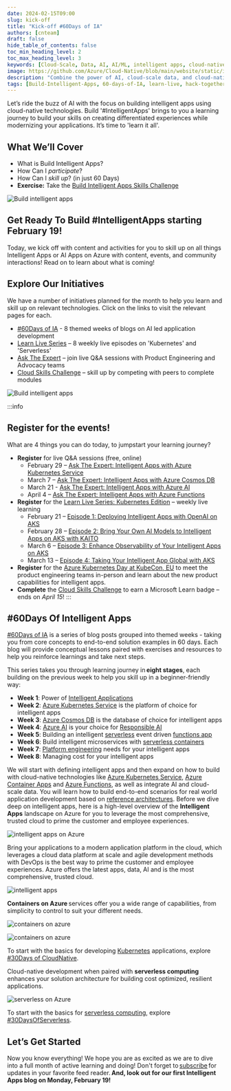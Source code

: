 ```yaml
---
date: 2024-02-15T09:00
slug: kick-off
title: "Kick-off #60Days of IA"
authors: [cnteam]
draft: false
hide_table_of_contents: false
toc_min_heading_level: 2
toc_max_heading_level: 3
keywords: [Cloud-Scale, Data, AI, AI/ML, intelligent apps, cloud-native, 60-days, enterprise apps, digital experiences, app modernization]
image: https://github.com/Azure/Cloud-Native/blob/main/website/static/img/ogImage.png
description: "Combine the power of AI, cloud-scale data, and cloud-native app development to create highly differentiated digital experiences. Develop adaptive, responsive, and personalized experiences by building and modernizing intelligent applications with Azure." 
tags: [Build-Intelligent-Apps, 60-days-of-IA, learn-live, hack-together, community-buzz, ask-the-expert, azure-kubernetes-service, azure-functions, azure-openai, azure-container-apps, azure-cosmos-db, github-copilot, github-codespaces, github-actions]
---
```


<head> 
  <meta property="og:url" content="https://azure.github.io/cloud-native/60daysofia/kick-off"/>
  <meta property="og:type" content="website"/> 
  <meta property="og:title" content="Build Intelligent Apps | AI Apps on Azure"/> 
  <meta property="og:description" content="Join us on a learning journey to build intelligent apps on Azure. Read all about the upcoming #BuildIntelligentApps initiative on this post!"/> 
  <meta property="og:image" content="https://github.com/Azure/Cloud-Native/blob/main/website/static/img/ogImage.png"/> 
  <meta name="twitter:url" content="https://azure.github.io/Cloud-Native/60daysofIA/kick-off" /> 
  <meta name="twitter:title" content="Build Intelligent Apps | AI Apps on Azure" /> 
  <meta name="twitter:description" content="Join us on a learning journey to build intelligent apps on Azure. Read all about the upcoming #BuildIntelligentApps initiative on this post!" /> 
  <meta name="twitter:image" content="https://azure.github.io/Cloud-Native/img/ogImage.png" /> 
  <meta name="twitter:card" content="summary_large_image" /> 
  <meta name="twitter:creator" content="@devanshidiaries" /> 
  <link rel="canonical" href="https://azure.github.io/Cloud-Native/60daysofIA/kick-off" /> 
</head> 

<!-- End METADATA -->

Let’s ride the buzz of AI with the focus on building intelligent apps using cloud-native technologies. Build '#IntelligentApps' brings to you a learning journey to build your skills on creating differentiated experiences while modernizing your applications. It’s time to 'learn it all'. 

## What We’ll Cover

* What is Build Intelligent Apps?
* How Can I *participate*?
* How Can I *skill up*? (in just 60 Days)
* **Exercise:** Take the [Build Intelligent Apps Skills Challenge](https://aka.ms/build-ia/csc)

![Build intelligent apps](../../static/img/60-days-of-ia/60-days-of-ia-cloud-skills-banner.jpg)

## Get Ready To Build #IntelligentApps starting February 19!

Today, we kick off with content and activities for you to skill up on all things Intelligent Apps or AI Apps on Azure with content, events, and community interactions! Read on to learn about what is coming!

## Explore Our Initiatives

We have a number of initiatives planned for the month to help you learn and skill up on relevant technologies. Click on the links to visit the relevant pages for each.

* [#60Days of IA](https://aka.ms/build-ia/60days) - 8 themed weeks of blogs on AI led application development
* [Learn Live Series](https://aka.ms/FallForIA/LearnLive) – 8 weekly live episodes on 'Kubernetes' and 'Serverless'
* [Ask The Expert](https://aka.ms/build-ia/ATE-series) – join live Q&A sessions with Product Engineering and Advocacy teams
* [Cloud Skills Challenge](https://aka.ms/build-ia/csc) – skill up by competing with peers to complete modules

![Build intelligent apps](../../static/img/60-days-of-ia/60-days-of-ia-cloud-skills-modules.png)

:::info
## Register for the events!

What are 4 things you can do today, to jumpstart your learning journey?

* **Register** for live Q&A sessions (free, online) 
  * February 29 – [Ask The Expert: Intelligent Apps with Azure Kubernetes Service](https://aka.ms/intelligent-apps/ate-aks/?ocid=buildia24_60days_blogs)
  * March 7 – [Ask The Expert: Intelligent Apps with Azure Cosmos DB](https://aka.ms/intelligent-apps/ate-cosmos/?ocid=buildia24_60days_blogs)
  * March 21 - [Ask The Expert: Intelligent Apps with Azure AI](https://aka.ms/intelligent-apps/ate-ai/?ocid=buildia24_60days_blogs) 
  * April 4 – [Ask The Expert: Intelligent Apps with Azure Functions](https://aka.ms/intelligent-apps/ate-functions/?ocid=buildia24_60days_blogs)
* **Register** for the [Learn Live Series: Kubernetes Edition](https://aka.ms/intelligent-apps/aks-learnlive?ocid=buildia24_LL_website&ocid=buildia24_60days_blogs) – weekly live learning 
  * February 21 – [Episode 1: Deploying Intelligent Apps with OpenAI on AKS](https://aka.ms/learn-live-building-intelligent-apps-aks-ep1?ocid=buildia24_60days_blogs) 
  * February 28 – [Episode 2: Bring Your Own AI Models to Intelligent Apps on AKS with KAITO](https://aka.ms/learn-live-building-intelligent-apps-aks-ep2?ocid=buildia24_60days_blogs)
  * March 6 – [Episode 3: Enhance Observability of Your Intelligent Apps on AKS](https://aka.ms/learn-live-building-intelligent-apps-aks-ep3?ocid=buildia24_60days_blogs)
  * March 13 – [Episode 4: Taking Your Intelligent App Global with AKS](https://aka.ms/learn-live-building-intelligent-apps-aks-ep4?ocid=buildia24_60days_blogs)
* **Register** for the [Azure Kubernetes Day at KubeCon, EU](https://aka.ms/aks-day?ocid=buildia24_60days_blogs) to meet the product engineering teams in-person and learn about the new product capabilities for intelligent apps.
* **Complete** the [Cloud Skills Challenge](https://aka.ms/intelligent-apps/apps-csc?ocid=buildia24_60days_blogs) to earn a Microsoft Learn badge – ends on *April 15*!
:::

## #60Days Of Intelligent Apps

[#60Days of IA](https://aka.ms/build-ia/60days) is a series of blog posts grouped into themed weeks - taking you from core concepts to end-to-end solution examples in 60 days. Each blog will provide conceptual lessons paired with exercises and resources to help you reinforce learnings and take next steps.

This series takes you through learning journey in **eight stages**, each building on the previous week to help you skill up in a beginner-friendly way:

* **Week 1**: Power of [Intelligent Applications](https://azure.microsoft.com/en-us/blog/build-next-generation-ai-powered-applications-on-microsoft-azure/?ocid=buildia24_60days_blogs)
* **Week 2**: [Azure Kubernetes Service](https://learn.microsoft.com/en-us/azure/aks/?ocid=buildia24_60days_blogs) is the platform of choice for intelligent apps
* **Week 3**: [Azure Cosmos DB](https://learn.microsoft.com/en-us/azure/cosmos-db/introduction?ocid=buildia24_60days_blogs) is the database of choice for intelligent apps
* **Week 4**: [Azure AI](https://learn.microsoft.com/en-us/azure/ai-services/ai-services-and-ecosystem?ocid=buildia24_60days_blogs) is your choice for [Responsible AI](https://www.microsoft.com/en-us/ai/responsible-ai?ocid=buildia24_60days_blogs)
* **Week 5**: Building an intelligent [serverless](https://azure.microsoft.com/en-us/solutions/serverless/?ocid=buildia24_60days_blogs) event driven [functions app](https://learn.microsoft.com/en-us/azure/azure-functions/functions-overview?pivots=programming-language-csharp?ocid=buildia24_60days_blogs)
* **Week 6**: Build intelligent microservices with [serverless containers](https://learn.microsoft.com/en-us/azure/container-apps/overview?ocid=buildia24_60days_blogs)
* **Week 7**: [Platform engineering](https://learn.microsoft.com/en-us/platform-engineering/?ocid=buildia24_60days_blogs) needs for your intelligent apps
* **Week 8**: Managing cost for your intelligent apps 

We will start with defining intelligent apps and then expand on how to build with cloud-native technologies like [Azure Kubernetes Service](https://azure.microsoft.com/en-us/products/kubernetes-service/?WT.mc_id=javascript-99907-ninarasi&ocid=buildia24_60days_blogs), [Azure Container Apps](https://azure.microsoft.com/en-us/products/container-apps/?WT.mc_id=javascript-99907-ninarasi&?ocid=buildia24_60days_blogs) and [Azure Functions](https://azure.microsoft.com/en-us/products/functions?WT.mc_id=javascript-99907-ninarasi&?ocid=buildia24_60days_blogs), as well as integrate AI and cloud-scale data. You will learn how to build end-to-end scenarios for real world application development based on [reference architectures](https://learn.microsoft.com/en-us/azure/architecture/??ocid=buildia24_60days_blogs). Before we dive deep on intelligent apps, here is a high-level overview of the **Intelligent Apps** landscape on Azure for you to leverage the most comprehensive, trusted cloud to prime the customer and employee experiences.

![intelligent apps on Azure](../../static/img/60-days-of-ia/blogs/2024-02-15/intelligent-apps-on-azure.png)

Bring your applications to a modern application platform in the cloud, which leverages a cloud data platform at scale and agile development methods with DevOps is the best way to prime the customer and employee experiences. Azure offers the latest apps, data, AI and is the most comprehensive, trusted cloud.

![intelligent apps](../../static/img/60-days-of-ia/blogs/2024-02-15/intelligent-apps.png)

**Containers on Azure** services offer you a wide range of capabilities, from simplicity to control to suit your different needs.

![containers on azure](../../static/img/fallforia/blogs/2023-09-17/Containers-on-Azure.jpg)

![containers on azure](../../static/img/fallforia/blogs/2023-09-17/Containers-on-Azure-2.jpg)

To start with the basics for developing [Kubernetes](https://azure.microsoft.com/en-us/products/kubernetes-service/?WT.mc_id=javascript-99907-ninarasi&ocid=buildia24_60days_blogs) applications, explore [#30Days of CloudNative](https://azure.github.io/Cloud-Native/cnny-2023).

Cloud-native development when paired with **serverless computing** enhances your solution architecture for building cost optimized, resilient applications.

![serverless on Azure](../../static/img/60-days-of-ia/blogs/2024-02-15/serverless-on-azure.jpg)

To start with the basics for [serverless computing](https://azure.microsoft.com/solutions/serverless/?WT.mc_id=javascript-99907-ninarasi&?ocid=buildia24_60days_blogs), explore [#30DaysOfServerless](https://azure.github.io/Cloud-Native/blog).

## Let’s Get Started

Now you know everything! We hope you are as excited as we are to dive into a full month of active learning and doing! Don't forget to [subscribe](https://azure.github.io/Cloud-Native/60DaysOfIA/rss.xml) for updates in your favorite feed reader. **And, look out for our first Intelligent Apps blog on Monday, February 19!**
